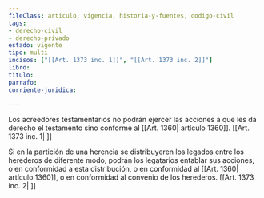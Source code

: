 ```yaml
---
fileClass: articulo, vigencia, historia-y-fuentes, codigo-civil
tags:
- derecho-civil
- derecho-privado
estado: vigente
tipo: multi
incisos: ["[[Art. 1373 inc. 1]]", "[[Art. 1373 inc. 2]]"]
libro:
titulo:
parrafo:
corriente-juridica:

---
```

Los acreedores testamentarios no podrán ejercer las acciones a que les da derecho el testamento sino conforme al [[Art. 1360| artículo 1360]]. [[Art. 1373 inc. 1| ]]

Si en la partición de una herencia se distribuyeren los legados entre los herederos de diferente modo, podrán los legatarios entablar sus acciones, o en conformidad a esta distribución, o en conformidad al [[Art. 1360| artículo 1360]], o en conformidad al convenio de los herederos. [[Art. 1373 inc. 2| ]]